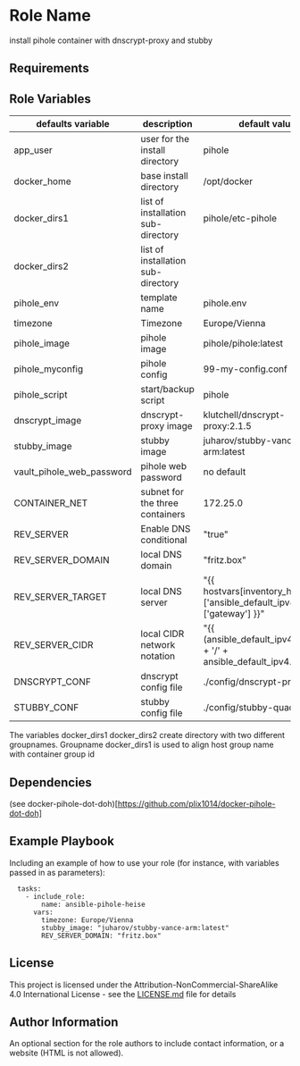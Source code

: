 Role Name
=========

install pihole container with dnscrypt-proxy and stubby

Requirements
------------


Role Variables
--------------
| defaults variable | description |default value|mandatory|
|-------------------|-------------|-------------|---------|
|app_user|user for the install directory| pihole|no|
|docker_home|base install directory| /opt/docker|no|
|docker_dirs1|list of installation sub-directory|pihole/etc-pihole|no|
|docker_dirs2|list of installation sub-directory||no|
|pihole_env| template name|pihole.env|no|
|timezone|Timezone| Europe/Vienna|no|
|pihole_image|pihole image|pihole/pihole:latest|no|
|pihole_myconfig|pihole config|99-my-config.conf|no|
|pihole_script|start/backup script|pihole|no|
|dnscrypt_image|dnscrypt-proxy image|klutchell/dnscrypt-proxy:2.1.5|no|
|stubby_image|stubby image|juharov/stubby-vance-arm:latest|no|
|vault_pihole_web_password|pihole web password|no default|yes|
|CONTAINER_NET|subnet for the three containers|172.25.0|no|
|REV_SERVER|Enable DNS conditional |"true"|no|
|REV_SERVER_DOMAIN|local DNS domain|"fritz.box"|no|
|REV_SERVER_TARGET|local DNS server|"{{ hostvars[inventory_hostname]['ansible_default_ipv4']['gateway'] }}"|no|
|REV_SERVER_CIDR|local CIDR network notation|"{{ (ansible_default_ipv4.network + '/' + ansible_default_ipv4.netmask) | ansible.utils.ipaddr('network/prefix') }}"|no|
|DNSCRYPT_CONF|dnscrypt config file|./config/dnscrypt-proxy.toml|no|
|STUBBY_CONF|stubby config file|./config/stubby-quad9.yml|no|


The variables docker_dirs1 docker_dirs2 create directory with two different groupnames. Groupname docker_dirs1 is used to align host group name with container group id


Dependencies
------------

(see docker-pihole-dot-doh)[https://github.com/plix1014/docker-pihole-dot-doh]


Example Playbook
----------------

Including an example of how to use your role (for instance, with variables passed in as parameters):

```
  tasks:
    - include_role:
        name: ansible-pihole-heise
      vars:
        timezone: Europe/Vienna
        stubby_image: "juharov/stubby-vance-arm:latest"
        REV_SERVER_DOMAIN: "fritz.box"
```


License
-------

This project is licensed under the Attribution-NonCommercial-ShareAlike 4.0 International License - see the [LICENSE.md](LICENSE.md) file for details

Author Information
------------------

An optional section for the role authors to include contact information, or a website (HTML is not allowed).
